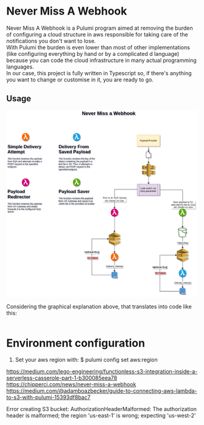 # Never Miss A Webhook

Never Miss A Webhook is a Pulumi program aimed at removing the burden of configuring a cloud structure in aws 
responsible for taking care of the notifications you don't want to lose.  
With Pulumi the burden is even lower than most of other implementations (like configuring everything by hand or by 
a complicated d language) because you can code the cloud infrastructure in many actual programming 
languages.  
In our case, this project is fully written in Typescript so, if there's anything you want to change or customise in it,
you are ready to go.  

## Usage
![](./nmaw.png)

Considering the graphical explanation above, that translates into code like this:  
```typescript

```

# Environment configuration

1) Set your aws region with: 
$ pulumi config set aws:region <region>


https://medium.com/lego-engineering/functionless-s3-integration-inside-a-serverless-casserole-part-1-b300085eea78
https://chipperci.com/news/never-miss-a-webhook
https://medium.com/@adamboazbecker/guide-to-connecting-aws-lambda-to-s3-with-pulumi-15393df8bac7

Error creating S3 bucket: AuthorizationHeaderMalformed: The authorization header is malformed; the region 'us-east-1' is wrong; expecting 'us-west-2'
